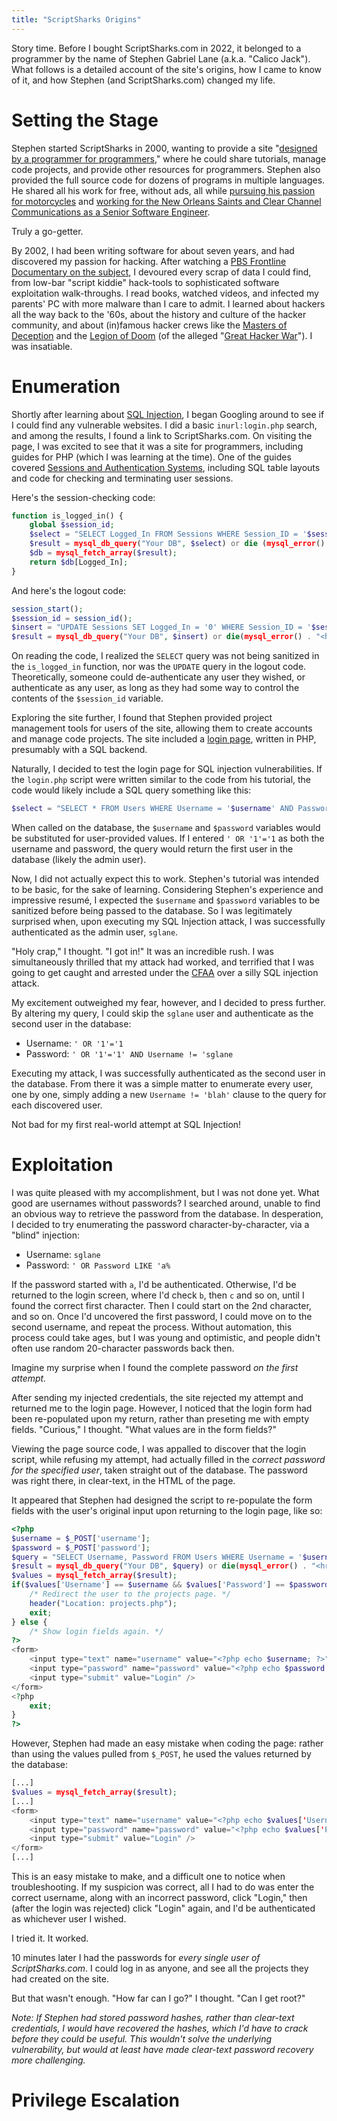 ```yaml
---
title: "ScriptSharks Origins"
---
```


Story time. Before I bought ScriptSharks.com in 2022, it belonged to a programmer by the name of Stephen Gabriel Lane (a.k.a. "Calico Jack"). What follows is a detailed account of the site's origins, how I came to know of it, and how Stephen (and ScriptSharks.com) changed my life.

# Setting the Stage

Stephen started ScriptSharks in 2000, wanting to provide a site "[designed by a programmer for programmers](https://web.archive.org/web/20020125192310/http://scriptsharks.com/)," where he could share tutorials, manage code projects, and provide other resources for programmers. Stephen also provided the full source code for dozens of programs in multiple languages. He shared all his work for free, without ads, all while [pursuing his passion for motorcycles](https://web.archive.org/web/20040421073844/http://scriptsharks.com/bike/index.php) and [working for the New Orleans Saints and Clear Channel Communications as a Senior Software Engineer](https://web.archive.org/web/20030108200615/http://scriptsharks.com/resume.html).

Truly a go-getter.

By 2002, I had been writing software for about seven years, and had discovered my passion for hacking. After watching a [PBS Frontline Documentary on the subject](https://www.pbs.org/wgbh/pages/frontline/shows/hackers/), I devoured every scrap of data I could find, from low-bar "script kiddie" hack-tools to sophisticated software exploitation walk-throughs. I read books, watched videos, and infected my parents' PC with more malware than I care to admit. I learned about hackers all the way back to the '60s, about the history and culture of the hacker community, and about (in)famous hacker crews like the [Masters of Deception](https://en.wikipedia.org/wiki/Masters_of_Deception) and the [Legion of Doom](https://en.wikipedia.org/wiki/Legion_of_Doom_(hacking)) (of the alleged "[Great Hacker War](https://en.wikipedia.org/wiki/Great_Hacker_War)"). I was insatiable.

# Enumeration

Shortly after learning about [SQL Injection](https://www.w3schools.com/sql/sql_injection.asp), I began Googling around to see if I could find any vulnerable websites. I did a basic `inurl:login.php` search, and among the results, I found a link to ScriptSharks.com. On visiting the page, I was excited to see that it was a site for programmers, including guides for PHP (which I was learning at the time). One of the guides covered [Sessions and Authentication Systems](https://web.archive.org/web/20031218204612/http://www.scriptsharks.com:80/articles/sessions.php), including SQL table layouts and code for checking and terminating user sessions.

Here's the session-checking code:

```php
function is_logged_in() {
    global $session_id;
    $select = "SELECT Logged_In FROM Sessions WHERE Session_ID = '$session_id'";
    $result = mysql_db_query("Your DB", $select) or die (mysql_error() . "<HR>\n$select");
    $db = mysql_fetch_array($result);
    return $db[Logged_In];
}
```

And here's the logout code:

```php
session_start();
$session_id = session_id();
$insert = "UPDATE Sessions SET Logged_In = '0' WHERE Session_ID = '$session_id'";
$result = mysql_db_query("Your DB", $insert) or die(mysql_error() . "<hr />\n" . $insert);
```

On reading the code, I realized the `SELECT` query was not being sanitized in the `is_logged_in` function, nor was the `UPDATE` query in the logout code. Theoretically, someone could de-authenticate any user they wished, or authenticate as any user, as long as they had some way to control the contents of the `$session_id` variable.

Exploring the site further, I found that Stephen provided project management tools for users of the site, allowing them to create accounts and manage code projects. The site included a [login page](https://web.archive.org/web/20031229230816/http://www.scriptsharks.com/login.php), written in PHP, presumably with a SQL backend.

Naturally, I decided to test the login page for SQL injection vulnerabilities. If the `login.php` script were written similar to the code from his tutorial, the code would likely include a SQL query something like this:

```php
$select = "SELECT * FROM Users WHERE Username = '$username' AND Password = '$password' LIMIT 1";
```

When called on the database, the `$username` and `$password` variables would be substituted for user-provided values. If I entered `' OR '1'='1` as both the username and password, the query would return the first user in the database (likely the admin user).

Now, I did not actually expect this to work. Stephen's tutorial was intended to be basic, for the sake of learning. Considering Stephen's experience and impressive resumé, I expected the `$username` and `$password` variables to be sanitized before being passed to the database. So I was legitimately surprised when, upon executing my SQL Injection attack, I was successfully authenticated as the admin user, `sglane`.

"Holy crap," I thought. "I got in!" It was an incredible rush. I was simultaneously thrilled that my attack had worked, and terrified that I was going to get caught and arrested under the [CFAA](https://www.nacdl.org/Landing/ComputerFraudandAbuseAct) over a silly SQL injection attack.

My excitement outweighed my fear, however, and I decided to press further. By altering my query, I could skip the `sglane` user and authenticate as the second user in the database:

* Username: `' OR '1'='1`
* Password: `' OR '1'='1' AND Username != 'sglane`

Executing my attack, I was successfully authenticated as the second user in the database. From there it was a simple matter to enumerate every user, one by one, simply adding a new `Username != 'blah'` clause to the query for each discovered user.

Not bad for my first real-world attempt at SQL Injection!

# Exploitation

I was quite pleased with my accomplishment, but I was not done yet. What good are usernames without passwords? I searched around, unable to find an obvious way to retrieve the password from the database. In desperation, I decided to try enumerating the password character-by-character, via a "blind" injection:

* Username: `sglane`
* Password: `' OR Password LIKE 'a%`

If the password started with `a`, I'd be authenticated. Otherwise, I'd be returned to the login screen, where I'd check `b`, then `c` and so on, until I found the correct first character. Then I could start on the 2nd character, and so on. Once I'd uncovered the first password, I could move on to the second username, and repeat the process. Without automation, this process could take ages, but I was young and optimistic, and people didn't often use random 20-character passwords back then.

Imagine my surprise when I found the complete password _on the first attempt._

After sending my injected credentials, the site rejected my attempt and returned me to the login page. However, I noticed that the login form had been re-populated upon my return, rather than preseting me with empty fields. "Curious," I thought. "What values are in the form fields?"

Viewing the page source code, I was appalled to discover that the login script, while refusing my attempt, had actually filled in the _correct password for the specified user_, taken straight out of the database. The password was right there, in clear-text, in the HTML of the page.

It appeared that Stephen had designed the script to re-populate the form fields with the user's original input upon returning to the login page, like so:

```php
<?php
$username = $_POST['username'];
$password = $_POST['password'];
$query = "SELECT Username, Password FROM Users WHERE Username = '$username' AND Password = '$password' LIMIT 1";
$result = mysql_db_query("Your DB", $query) or die(mysql_error() . "<hr />\n" . $query);
$values = mysql_fetch_array($result);
if($values['Username'] == $username && $values['Password'] == $password) {
    /* Redirect the user to the projects page. */
    header("Location: projects.php");
    exit;
} else {
    /* Show login fields again. */
?>
<form>
    <input type="text" name="username" value="<?php echo $username; ?>" />
    <input type="password" name="password" value="<?php echo $password; ?>" />
    <input type="submit" value="Login" />
</form>
<?php
    exit;
}
?>
```

However, Stephen had made an easy mistake when coding the page: rather than using the values pulled from `$_POST`, he used the values returned by the database:

```php
[...]
$values = mysql_fetch_array($result);
[...]
<form>
    <input type="text" name="username" value="<?php echo $values['Username']; ?>" />
    <input type="password" name="password" value="<?php echo $values['Password']; ?>" />
    <input type="submit" value="Login" />
</form>
[...]
```

This is an easy mistake to make, and a difficult one to notice when troubleshooting. If my suspicion was correct, all I had to do was enter the correct username, along with an incorrect password, click "Login," then (after the login was rejected) click "Login" again, and I'd be authenticated as whichever user I wished.

I tried it. It worked.

10 minutes later I had the passwords for _every single user of ScriptSharks.com_. I could log in as anyone, and see all the projects they had created on the site.

But that wasn't enough. "How far can I go?" I thought. "Can I get root?"

_Note: If Stephen had stored password hashes, rather than clear-text credentials, I would have recovered the hashes, which I'd have to crack before they could be useful. This wouldn't solve the underlying vulnerability, but would at least have made clear-text password recovery more challenging._

# Privilege Escalation